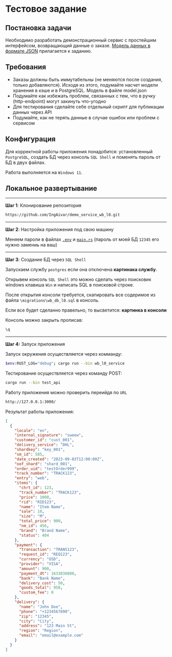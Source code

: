 # Тестовое задание

## Постановка задачи

Необходимо разработать демонстрационный сервис с простейшим интерфейсом, возвращающий данные о заказе. [Модель данных в формате JSON](https://github.com/IngAivar/demo_service_wb_l0/wiki/JSON-Data) прилагается к заданию.

## Требования

- Заказы должны быть иммутабельны (не меняются после создания, только добавляются). Исходя из этого, подумайте насчет модели хранения в кэше и в PostgreSQL. Модель в файле model.json
- Подумайте как избежать проблем, связанных с тем, что в ручку (http-endpoint) могут закинуть что-угодно
- Для тестирования сделайте себе отдельный скрипт для публикации данных через API
- Подумайте, как не терять данные в случае ошибок или проблем с сервисом

## Конфигурация

Для корректной работы приложения понадобится: установленный `PostgreSQL`, создать БД через консоль `SQL Shell` и поменять пароль от БД в двух файлах.

Работа выполняется на `Windows 11`.

## Локальное развертывание
---
**Шаг 1**: Клонирование репозитория

```bash
https://github.com/IngAivar/demo_service_wb_l0.git
```

---
**Шаг 2**: Настройка приложения под свою машину

Меняем пароли в файлах [`.env`](https://github.com/IngAivar/demo_service_wb_l0/blob/main/images/password_2.png) и [`main.rs`](https://github.com/IngAivar/demo_service_wb_l0/blob/main/images/password_1.png) (пароль от моей БД `12345` его нужно замениь на ваш)

---
**Шаг 3**: Создание БД через `SQL Shell`

Запускаем службу `postgres` если она отключена **картинака службу**.

Открывем консоль `SQL Shell` это можно сделать через поисковик windows клавиша `Win` и написать SQL в поисковой строке.

После открытия консоли требуется, скапировать все содеримое из файла `\migrations\wb_db_l0.sql` в консоль.

Если все будет сделанно правельно, то высветится: **картинка в консоли**

Консоль можно закрыть прописав:

```bash
\q
```

---
**Шаг 4:** Запуск приложения

Запуск окружения осуществляется через комманду:

```bash
$env:RUST_LOG="debug"; cargo run --bin wb_l0_service
```

Тестирование осуществляется через команду POST:

```bash
cargo run --bin test_api
```

Работу приложения можно проверить переийдя по `URL`

```bash
http://127.0.0.1:3000/
```

Результат работы приложения:

```json
[
  {
    "locale": "en",
    "internal_signature": "sweew",
    "customer_id": "cust_001",
    "delivery_service": "DHL",
    "shardkey": "key_001",
    "sm_id": 585,
    "date_created": "2023-09-03T12:00:00Z",
    "oof_shard": "shard_001",
    "order_uid": "testOrder999",
    "track_number": "TRACK123",
    "entry": "web",
    "items": {
      "chrt_id": 123,
      "track_number": "TRACK123",
      "price": 1000,
      "rid": "RID123",
      "name": "Item Name",
      "sale": 10,
      "size": "M",
      "total_price": 900,
      "nm_id": 456,
      "brand": "Brand Name",
      "status": 404
    },
    "payment": {
      "transaction": "TRANS123",
      "request_id": "REQ123",
      "currency": "USD",
      "provider": "VISA",
      "amount": 900,
      "payment_dt": 1633036800,
      "bank": "Bank Name",
      "delivery_cost": 50,
      "goods_total": 950,
      "custom_fee": 0
    },
    "delivery": {
      "name": "John Doe",
      "phone": "+1234567890",
      "zip": "12345",
      "city": "City",
      "address": "123 Main St",
      "region": "Region",
      "email": "email@example.com"
    }
  }
]
```
